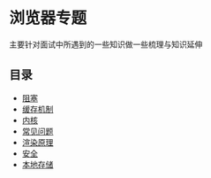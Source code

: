 # 浏览器专题

主要针对面试中所遇到的一些知识做一些梳理与知识延伸

## 目录
* [阻塞](./block.md)
* [缓存机制](./cache.md)
* [内核](./core.md)
* [常见问题](./problem.md)
* [渲染原理](./render.md)
* [安全](./safe.md)
* [本地存储](./storage.md)

<tongji/>